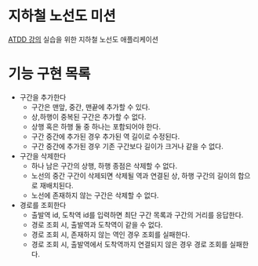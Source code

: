 # 지하철 노선도 미션
[ATDD 강의](https://edu.nextstep.camp/c/R89PYi5H) 실습을 위한 지하철 노선도 애플리케이션

# 기능 구현 목록
* 구간을 추가한다
  * 구간은 맨앞, 중간, 맨끝에 추가할 수 있다.
  * 상,하행이 중복된 구간은 추가할 수 없다.
  * 상행 혹은 하행 둘 중 하나는 포함되어야 한다.
  * 구간 중간에 추가된 경우 추가된 역 길이로 수정된다.
  * 구간 중간에 추가된 경우 기존 구간보다 길이가 크거나 같을 수 없다.
* 구간을 삭제한다
  * 하나 남은 구간의 상행, 하행 종점은 삭제할 수 없다.
  * 노선의 중간 구간이 삭제되면 삭제될 역과 연결된 상, 하행 구간의 길이의 합으로 재배치된다.
  * 노선에 존재하지 않는 구간은 삭제할 수 없다.
* 경로를 조회한다
  * 출발역 id, 도착역 id를 입력하면 최단 구간 목록과 구간의 거리를 응답한다.
  * 경로 조회 시, 출발역과 도착역이 같을 수 없다.
  * 경로 조회 시, 존재하지 않는 역인 경우 조회를 실패한다.
  * 경로 조회 시, 출발역에서 도착역까지 연결되지 않은 경우 경로 조회를 실패한다.
